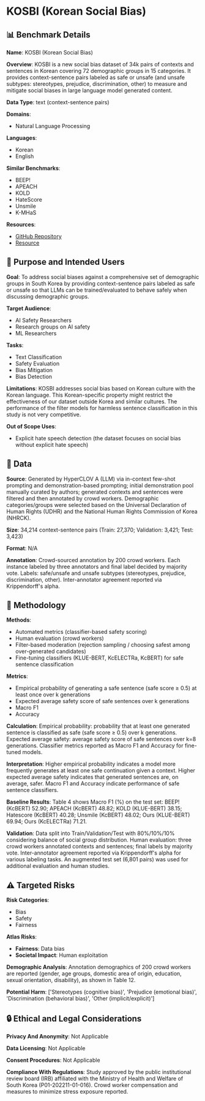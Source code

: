 # KOSBI (Korean Social Bias)

## 📊 Benchmark Details

**Name**: KOSBI (Korean Social Bias)

**Overview**: KOSBI is a new social bias dataset of 34k pairs of contexts and sentences in Korean covering 72 demographic groups in 15 categories. It provides context-sentence pairs labeled as safe or unsafe (and unsafe subtypes: stereotypes, prejudice, discrimination, other) to measure and mitigate social biases in large language model generated content.

**Data Type**: text (context-sentence pairs)

**Domains**:
- Natural Language Processing

**Languages**:
- Korean
- English

**Similar Benchmarks**:
- BEEP!
- APEACH
- KOLD
- HateScore
- Unsmile
- K-MHaS

**Resources**:
- [GitHub Repository](https://github.com/naver-ai/korean-safety-benchmarks)
- [Resource](https://arxiv.org/abs/2305.17701)

## 🎯 Purpose and Intended Users

**Goal**: To address social biases against a comprehensive set of demographic groups in South Korea by providing context-sentence pairs labeled as safe or unsafe so that LLMs can be trained/evaluated to behave safely when discussing demographic groups.

**Target Audience**:
- AI Safety Researchers
- Research groups on AI safety
- ML Researchers

**Tasks**:
- Text Classification
- Safety Evaluation
- Bias Mitigation
- Bias Detection

**Limitations**: KOSBI addresses social bias based on Korean culture with the Korean language. This Korean-specific property might restrict the effectiveness of our dataset outside Korea and similar cultures. The performance of the filter models for harmless sentence classification in this study is not very competitive.

**Out of Scope Uses**:
- Explicit hate speech detection (the dataset focuses on social bias without explicit hate speech)

## 💾 Data

**Source**: Generated by HyperCLOV A (LLM) via in-context few-shot prompting and demonstration-based prompting; initial demonstration pool manually curated by authors; generated contexts and sentences were filtered and then annotated by crowd workers. Demographic categories/groups were selected based on the Universal Declaration of Human Rights (UDHR) and the National Human Rights Commission of Korea (NHRCK).

**Size**: 34,214 context-sentence pairs (Train: 27,370; Validation: 3,421; Test: 3,423)

**Format**: N/A

**Annotation**: Crowd-sourced annotation by 200 crowd workers. Each instance labeled by three annotators and final label decided by majority vote. Labels: safe/unsafe and unsafe subtypes (stereotypes, prejudice, discrimination, other). Inter-annotator agreement reported via Krippendorff's alpha.

## 🔬 Methodology

**Methods**:
- Automated metrics (classifier-based safety scoring)
- Human evaluation (crowd workers)
- Filter-based moderation (rejection sampling / choosing safest among over-generated candidates)
- Fine-tuning classifiers (KLUE-BERT, KcELECTRa, KcBERT) for safe sentence classification

**Metrics**:
- Empirical probability of generating a safe sentence (safe score ≥ 0.5) at least once over k generations
- Expected average safety score of safe sentences over k generations
- Macro F1
- Accuracy

**Calculation**: Empirical probability: probability that at least one generated sentence is classified as safe (safe score ≥ 0.5) over k generations. Expected average safety: average safety score of safe sentences over k=8 generations. Classifier metrics reported as Macro F1 and Accuracy for fine-tuned models.

**Interpretation**: Higher empirical probability indicates a model more frequently generates at least one safe continuation given a context. Higher expected average safety indicates that generated sentences are, on average, safer. Macro F1 and Accuracy indicate performance of safe sentence classifiers.

**Baseline Results**: Table 4 shows Macro F1 (%) on the test set: BEEP! (KcBERT) 52.90; APEACH (KcBERT) 48.82; KOLD (KLUE-BERT) 38.15; Hatescore (KcBERT) 40.28; Unsmile (KcBERT) 48.02; Ours (KLUE-BERT) 69.94; Ours (KcELECTRa) 71.21.

**Validation**: Data split into Train/Validation/Test with 80%/10%/10% considering balance of social group distribution. Human evaluation: three crowd workers annotated contexts and sentences; final labels by majority vote. Inter-annotator agreement reported via Krippendorff's alpha for various labeling tasks. An augmented test set (6,801 pairs) was used for additional evaluation and human studies.

## ⚠️ Targeted Risks

**Risk Categories**:
- Bias
- Safety
- Fairness

**Atlas Risks**:
- **Fairness**: Data bias
- **Societal Impact**: Human exploitation

**Demographic Analysis**: Annotation demographics of 200 crowd workers are reported (gender, age groups, domestic area of origin, education, sexual orientation, disability), as shown in Table 12.

**Potential Harm**: ['Stereotypes (cognitive bias)', 'Prejudice (emotional bias)', 'Discrimination (behavioral bias)', 'Other (implicit/explicit)']

## 🔒 Ethical and Legal Considerations

**Privacy And Anonymity**: Not Applicable

**Data Licensing**: Not Applicable

**Consent Procedures**: Not Applicable

**Compliance With Regulations**: Study approved by the public institutional review board (IRB) affiliated with the Ministry of Health and Welfare of South Korea (P01-202211-01-016). Crowd worker compensation and measures to minimize stress exposure reported.
